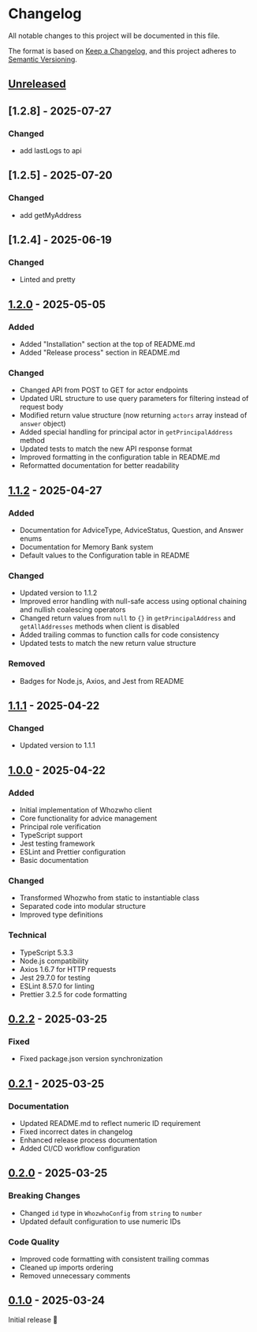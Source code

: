 # Changelog

All notable changes to this project will be documented in this file.

The format is based on [Keep a Changelog](https://keepachangelog.com/en/1.0.0/),
and this project adheres to [Semantic Versioning](https://semver.org/spec/v2.0.0.html).

## [Unreleased]

## [1.2.8] - 2025-07-27

### Changed

- add lastLogs to api

## [1.2.5] - 2025-07-20

### Changed

- add getMyAddress

## [1.2.4] - 2025-06-19

### Changed

- Linted and pretty

## [1.2.0] - 2025-05-05

### Added

- Added "Installation" section at the top of README.md
- Added "Release process" section in README.md

### Changed

- Changed API from POST to GET for actor endpoints
- Updated URL structure to use query parameters for filtering instead of request body
- Modified return value structure (now returning `actors` array instead of `answer` object)
- Added special handling for principal actor in `getPrincipalAddress` method
- Updated tests to match the new API response format
- Improved formatting in the configuration table in README.md
- Reformatted documentation for better readability

## [1.1.2] - 2025-04-27

### Added

- Documentation for AdviceType, AdviceStatus, Question, and Answer enums
- Documentation for Memory Bank system
- Default values to the Configuration table in README

### Changed

- Updated version to 1.1.2
- Improved error handling with null-safe access using optional chaining and nullish coalescing operators
- Changed return values from `null` to `{}` in `getPrincipalAddress` and `getAllAddresses` methods when client is
  disabled
- Added trailing commas to function calls for code consistency
- Updated tests to match the new return value structure

### Removed

- Badges for Node.js, Axios, and Jest from README

## [1.1.1] - 2025-04-22

### Changed

- Updated version to 1.1.1

## [1.0.0] - 2025-04-22

### Added

- Initial implementation of Whozwho client
- Core functionality for advice management
- Principal role verification
- TypeScript support
- Jest testing framework
- ESLint and Prettier configuration
- Basic documentation

### Changed

- Transformed Whozwho from static to instantiable class
- Separated code into modular structure
- Improved type definitions

### Technical

- TypeScript 5.3.3
- Node.js compatibility
- Axios 1.6.7 for HTTP requests
- Jest 29.7.0 for testing
- ESLint 8.57.0 for linting
- Prettier 3.2.5 for code formatting

## [0.2.2] - 2025-03-25

### Fixed

- Fixed package.json version synchronization

## [0.2.1] - 2025-03-25

### Documentation

- Updated README.md to reflect numeric ID requirement
- Fixed incorrect dates in changelog
- Enhanced release process documentation
- Added CI/CD workflow configuration

## [0.2.0] - 2025-03-25

### Breaking Changes

- Changed `id` type in `WhozwhoConfig` from `string` to `number`
- Updated default configuration to use numeric IDs

### Code Quality

- Improved code formatting with consistent trailing commas
- Cleaned up imports ordering
- Removed unnecessary comments

## [0.1.0] - 2025-03-24

Initial release 🎉

[Unreleased]: https://github.com/mlefree/whozwho-client/compare/v1.2.0...HEAD

[1.2.0]: https://github.com/mlefree/whozwho-client/compare/v1.1.2...v1.2.0

[1.1.2]: https://github.com/mlefree/whozwho-client/compare/v1.1.1...v1.1.2

[1.1.1]: https://github.com/mlefree/whozwho-client/compare/v1.0.0...v1.1.1

[1.0.0]: https://github.com/mlefree/whozwho-client/compare/v0.2.2...v1.0.0

[0.2.2]: https://github.com/mlefree/whozwho-client/compare/v0.2.1...v0.2.2

[0.2.1]: https://github.com/mlefree/whozwho-client/compare/v0.2.0...v0.2.1

[0.2.0]: https://github.com/mlefree/whozwho-client/compare/v0.1.0...v0.2.0

[0.1.0]: https://github.com/mlefree/whozwho-client/releases/tag/v0.1.0
